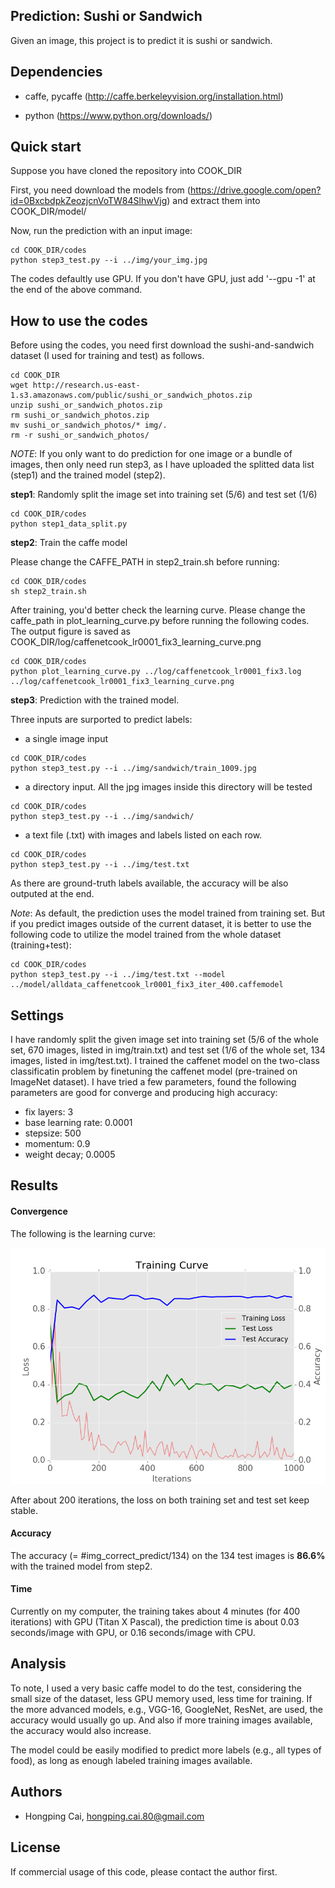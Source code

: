 
## Prediction: Sushi or Sandwich

Given an image, this project is to predict it is sushi or sandwich.

## Dependencies
- caffe, pycaffe (http://caffe.berkeleyvision.org/installation.html)

- python (https://www.python.org/downloads/) 

## Quick start
Suppose you have cloned the repository into COOK_DIR

First, you need download the models from (https://drive.google.com/open?id=0BxcbdpkZeozjcnVoTW84SlhwVjg) and extract them into COOK_DIR/model/

Now, run the prediction with an input image:

```
cd COOK_DIR/codes
python step3_test.py --i ../img/your_img.jpg 

```
The codes defaultly use GPU. If you don't have GPU, just add '--gpu -1' at the end of the above command.

## How to use the codes

Before using the codes, you need first download the sushi-and-sandwich dataset (I used for training and test) as follows. 

```
cd COOK_DIR
wget http://research.us-east-1.s3.amazonaws.com/public/sushi_or_sandwich_photos.zip
unzip sushi_or_sandwich_photos.zip
rm sushi_or_sandwich_photos.zip
mv sushi_or_sandwich_photos/* img/.
rm -r sushi_or_sandwich_photos/
```

*NOTE*: If you only want to do prediction for one image or a bundle of images, then only need run step3, as I have uploaded the splitted data list (step1) and the trained model (step2). 

**step1**: Randomly split the image set into training set (5/6) and test set (1/6)
```
cd COOK_DIR/codes
python step1_data_split.py
```

**step2**: Train the caffe model 

Please change the CAFFE_PATH in step2_train.sh before running:
```
cd COOK_DIR/codes
sh step2_train.sh
```
After training, you'd better check the learning curve. Please change the caffe_path in plot_learning_curve.py before running the following codes.  The output figure is saved as COOK_DIR/log/caffenetcook_lr0001_fix3_learning_curve.png
```
cd COOK_DIR/codes
python plot_learning_curve.py ../log/caffenetcook_lr0001_fix3.log ../log/caffenetcook_lr0001_fix3_learning_curve.png
```

**step3**: Prediction with the trained model.

Three inputs are surported to predict labels:

- a single image input
```
cd COOK_DIR/codes
python step3_test.py --i ../img/sandwich/train_1009.jpg 
```

- a directory input. All the jpg images inside this directory will be tested
```
cd COOK_DIR/codes
python step3_test.py --i ../img/sandwich/
```

- a text file (.txt) with images and labels listed on each row. 
```
cd COOK_DIR/codes
python step3_test.py --i ../img/test.txt
```
As there are ground-truth labels available, the accuracy will be also outputed at the end.

*Note*: As default, the prediction uses the model trained from training set. But if you predict images outside of the current dataset, it is better to use the following code to utilize the model trained from the whole dataset (training+test):
```
cd COOK_DIR/codes
python step3_test.py --i ../img/test.txt --model ../model/alldata_caffenetcook_lr0001_fix3_iter_400.caffemodel
``` 

## Settings 
I have randomly split the given image set into training set (5/6 of the whole set, 670 images, listed in img/train.txt) and test set (1/6 of the whole set, 134 images, listed in img/test.txt). I trained the caffenet model on the two-class classificatin problem by finetuning the caffenet model (pre-trained on ImageNet dataset). I have tried a few parameters, found the following parameters are good for converge and producing high accuracy: 
- fix layers: 3
- base learning rate: 0.0001
- stepsize: 500
- momentum: 0.9
- weight decay; 0.0005

## Results
#### Convergence
The following is the learning curve: 

![Alt text](log/caffenetcook_lr0001_fix3_learning_curve.png?raw=true "Title")

After about 200 iterations, the loss on both training set and test set keep stable.

#### Accuracy
The accuracy (= #img_correct_predict/134) on the 134 test images is **86.6%** with the trained model from step2.

#### Time
Currently on my computer, the training takes about 4 minutes (for 400 iterations) with GPU (Titan X Pascal), the prediction time is about 0.03 seconds/image with GPU, or 0.16 seconds/image with CPU. 

## Analysis
To note, I used a very basic caffe model to do the test, considering the small size of the dataset, less GPU memory used, less time for training. If the more advanced models, e.g., VGG-16, GoogleNet, ResNet, are used, the accuracy would usually go up. And also if more training images available, the accuracy would also increase.

The model could be easily modified to predict more labels (e.g., all types of food), as long as enough labeled training images available. 

## Authors
- Hongping Cai, hongping.cai.80@gmail.com

## License
If commercial usage of this code, please contact the author first.

